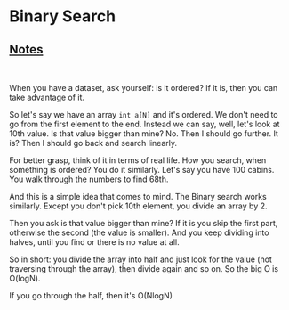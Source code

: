 # Binary Search

## [Notes](./notes.md)
<br>

When you have a dataset, ask yourself: is it ordered? If it is, then you can take advantage of it.

So let's say we have an array `int a[N]` and it's ordered. We don't need to go from the first element to the end. Instead we can say, well, let's look at 10th value. Is that value bigger than mine? No. Then I should go further. It is? Then I should go back and search linearly.

For better grasp, think of it in terms of real life. How you search, when something is ordered? You do it similarly. Let's say you have 100 cabins. You walk through the numbers to find 68th.

And this is a simple idea that comes to mind. The Binary search works similarly. Except you don't pick 10th element, you divide an array by 2.

Then you ask is that value bigger than mine? If it is you skip the first part, otherwise the second (the value is smaller). And you keep dividing into halves, until you find or there is no value at all.

So in short: you divide the array into half and just look for the value (not traversing through the array), then divide again and so on. So the big O is O(logN).

If you go through the half, then it's O(NlogN)